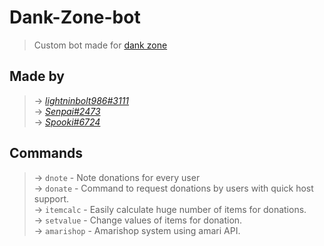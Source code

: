 # Dank-Zone-bot
> Custom bot made for [dank zone](https://discord.gg/e5zNpjzB)

## Made by
> → *[lightninbolt986#3111](https://discordapp.com/users/543031298130837510)*  
> → *[Senpai#2473](https://discordapp.com/users/654639494481313792)*  
> → *[Spooki#6724](https://discord.com/users/428523095704207360)*

## Commands
> → `dnote` - Note donations for every user  
> → `donate` - Command to request donations by users with quick host support.  
> → `itemcalc` - Easily calculate huge number of items for donations.  
> → `setvalue` - Change values of items for donation.  
> → `amarishop` - Amarishop system using amari API.  
